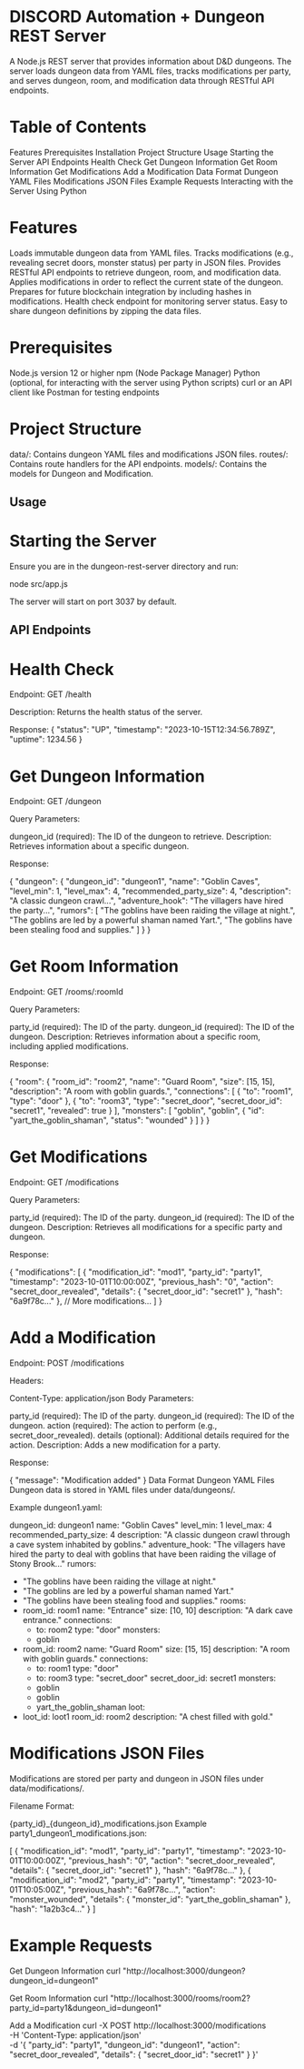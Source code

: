 # DISCORD Automation + Dungeon REST Server
A Node.js REST server that provides information about D&D dungeons. The server loads dungeon data from YAML files, tracks modifications per party, and serves dungeon, room, and modification data through RESTful API endpoints.

# Table of Contents
Features
Prerequisites
Installation
Project Structure
Usage
Starting the Server
API Endpoints
Health Check
Get Dungeon Information
Get Room Information
Get Modifications
Add a Modification
Data Format
Dungeon YAML Files
Modifications JSON Files
Example Requests
Interacting with the Server Using Python

# Features
Loads immutable dungeon data from YAML files.
Tracks modifications (e.g., revealing secret doors, monster status) per party in JSON files.
Provides RESTful API endpoints to retrieve dungeon, room, and modification data.
Applies modifications in order to reflect the current state of the dungeon.
Prepares for future blockchain integration by including hashes in modifications.
Health check endpoint for monitoring server status.
Easy to share dungeon definitions by zipping the data files.

# Prerequisites
Node.js version 12 or higher
npm (Node Package Manager)
Python (optional, for interacting with the server using Python scripts)
curl or an API client like Postman for testing endpoints

# Project Structure

data/: Contains dungeon YAML files and modifications JSON files.
routes/: Contains route handlers for the API endpoints.
models/: Contains the models for Dungeon and Modification.

## Usage

# Starting the Server
Ensure you are in the dungeon-rest-server directory and run:

node src/app.js

The server will start on port 3037 by default.

## API Endpoints

# Health Check
Endpoint: GET /health

Description: Returns the health status of the server.

Response:
{
  "status": "UP",
  "timestamp": "2023-10-15T12:34:56.789Z",
  "uptime": 1234.56
}

# Get Dungeon Information
Endpoint: GET /dungeon

Query Parameters:

dungeon_id (required): The ID of the dungeon to retrieve.
Description: Retrieves information about a specific dungeon.

Response:

{
  "dungeon": {
    "dungeon_id": "dungeon1",
    "name": "Goblin Caves",
    "level_min": 1,
    "level_max": 4,
    "recommended_party_size": 4,
    "description": "A classic dungeon crawl...",
    "adventure_hook": "The villagers have hired the party...",
    "rumors": [
      "The goblins have been raiding the village at night.",
      "The goblins are led by a powerful shaman named Yart.",
      "The goblins have been stealing food and supplies."
    ]
  }
}

# Get Room Information
Endpoint: GET /rooms/:roomId

Query Parameters:

party_id (required): The ID of the party.
dungeon_id (required): The ID of the dungeon.
Description: Retrieves information about a specific room, including applied modifications.

Response:

{
  "room": {
    "room_id": "room2",
    "name": "Guard Room",
    "size": [15, 15],
    "description": "A room with goblin guards.",
    "connections": [
      {
        "to": "room1",
        "type": "door"
      },
      {
        "to": "room3",
        "type": "secret_door",
        "secret_door_id": "secret1",
        "revealed": true
      }
    ],
    "monsters": [
      "goblin",
      "goblin",
      {
        "id": "yart_the_goblin_shaman",
        "status": "wounded"
      }
    ]
  }
}

# Get Modifications
Endpoint: GET /modifications

Query Parameters:

party_id (required): The ID of the party.
dungeon_id (required): The ID of the dungeon.
Description: Retrieves all modifications for a specific party and dungeon.

Response:

{
  "modifications": [
    {
      "modification_id": "mod1",
      "party_id": "party1",
      "timestamp": "2023-10-01T10:00:00Z",
      "previous_hash": "0",
      "action": "secret_door_revealed",
      "details": {
        "secret_door_id": "secret1"
      },
      "hash": "6a9f78c..."
    },
    // More modifications...
  ]
}

# Add a Modification
Endpoint: POST /modifications

Headers:

Content-Type: application/json
Body Parameters:

party_id (required): The ID of the party.
dungeon_id (required): The ID of the dungeon.
action (required): The action to perform (e.g., secret_door_revealed).
details (optional): Additional details required for the action.
Description: Adds a new modification for a party.

Response:

{
  "message": "Modification added"
}
Data Format
Dungeon YAML Files
Dungeon data is stored in YAML files under data/dungeons/.

Example dungeon1.yaml:

dungeon_id: dungeon1
name: "Goblin Caves"
level_min: 1
level_max: 4
recommended_party_size: 4
description: "A classic dungeon crawl through a cave system inhabited by goblins."
adventure_hook: "The villagers have hired the party to deal with goblins that have been raiding the village of Stony Brook..."
rumors:
  - "The goblins have been raiding the village at night."
  - "The goblins are led by a powerful shaman named Yart."
  - "The goblins have been stealing food and supplies."
rooms:
  - room_id: room1
    name: "Entrance"
    size: [10, 10]
    description: "A dark cave entrance."
    connections:
      - to: room2
        type: "door"
    monsters:
      - goblin
  - room_id: room2
    name: "Guard Room"
    size: [15, 15]
    description: "A room with goblin guards."
    connections:
      - to: room1
        type: "door"
      - to: room3
        type: "secret_door"
        secret_door_id: secret1
    monsters:
      - goblin
      - goblin
      - yart_the_goblin_shaman
loot:
  - loot_id: loot1
    room_id: room2
    description: "A chest filled with gold."

# Modifications JSON Files
Modifications are stored per party and dungeon in JSON files under data/modifications/.

Filename Format:

{party_id}_{dungeon_id}_modifications.json
Example party1_dungeon1_modifications.json:

[
  {
    "modification_id": "mod1",
    "party_id": "party1",
    "timestamp": "2023-10-01T10:00:00Z",
    "previous_hash": "0",
    "action": "secret_door_revealed",
    "details": {
      "secret_door_id": "secret1"
    },
    "hash": "6a9f78c..."
  },
  {
    "modification_id": "mod2",
    "party_id": "party1",
    "timestamp": "2023-10-01T10:05:00Z",
    "previous_hash": "6a9f78c...",
    "action": "monster_wounded",
    "details": {
      "monster_id": "yart_the_goblin_shaman"
    },
    "hash": "1a2b3c4..."
  }
]

# Example Requests
Get Dungeon Information
curl "http://localhost:3000/dungeon?dungeon_id=dungeon1"

Get Room Information
curl "http://localhost:3000/rooms/room2?party_id=party1&dungeon_id=dungeon1"

Add a Modification
curl -X POST http://localhost:3000/modifications \
  -H 'Content-Type: application/json' \
  -d '{
    "party_id": "party1",
    "dungeon_id": "dungeon1",
    "action": "secret_door_revealed",
    "details": {
      "secret_door_id": "secret1"
    }
  }'

